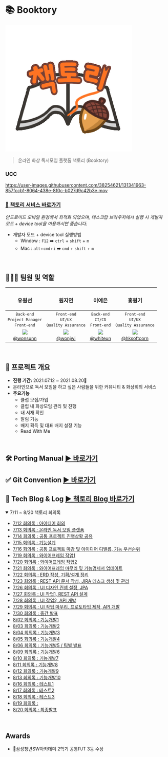 # 📚 Booktory

![booktory](images/booktory_slide_edit.gif)

> 온라인 화상 독서모임 플랫폼 책토리 (Booktory)

### UCC
https://user-images.githubusercontent.com/38254621/131341963-857fccb1-8064-438e-8f0c-b027d9c42b3e.mov


### [🐹  **책토리** 서비스 바로가기](https://i5a607.p.ssafy.io)

*안드로이드 모바일 환경에서 최적화 되었으며, 데스크탑 브라우저에서 실행 시 개발자 모드 + device tool을 이용하시면 좋습니다.*

* 개발자 모드 + device tool 실행방법
  * Window : `F12` ➡️ `ctrl` + `shift` + `m` 
  * Mac : `alt`+`cmd`+`i`  ➡️ `cmd` + `shift` + `m`

<br>

## 👨‍👩‍👦 팀원 및 역할

| <h3>유원선</h3> | <h3>원지연</h3> | <h3>이예은</h3> | <h3>홍원기</h3> |
| :-----------: | :-----------: | :-----------: | :-----------: |
| `Back-end`<br />`Project Manager`<br />`Front-end` | `Front-end`<br />`UI/UX`<br />`Quality Assurance` | `Back-end`<br />`CI/CD`<br />`Front-end` | `Front-end`<br />`UI/UX`<br />`Quality Assurance` |
| <img src="https://avatars.githubusercontent.com/u/47625368?v=4" width="150px;"><br><a href="https://github.com/wonsunn">@wonsunn</a> | <img src="https://avatars.githubusercontent.com/u/69590041?v=4" width="150px;"><br><a href="https://github.com/wonjwi">@wonjwi</a> | <img src="https://avatars.githubusercontent.com/u/38254621?v=4" width="150px;"><br><a href="https://github.com/whiteun">@whiteun</a> | <img src="https://avatars.githubusercontent.com/u/77471641?v=4" width="150px;"><br><a href="https://github.com/hksoftcorn">@hksoftcorn</a> |

<br>

## 📆 프로젝트 개요

- **진행 기간:** 2021.07.12 ~ 2021.08.20🏃
- 온라인으로 독서 모임을 하고 싶은 사람들을 위한 커뮤니티 & 화상회의 서비스
- **주요기능**
  - 클럽 모집/가입
  - 클럽 내 화상모임 관리 및 진행
  - 내 서재 확인
  - 알림 기능
  - 배지 획득 및 대표 배지 설정 기능
  - Read With Me

<br>

## 🛠 Porting Manual [▶️ 바로가기](./exec/PortingManual.md)
## ✅ Git Convention [▶️ 바로가기](./Document/GitConvention.md)

## 📑 Tech Blog & Log  [▶️ 책토리 Blog 바로가기](https://booktori.tistory.com/)



<details open>
  <summary>7/11 ~ 8/20 책토리 회의록</summary>
  <ul>
      <li><a href="./Document/Dev_log/20210712_회의록.md">7/12 회의록 : 아이디어 회의</a></li>
      <li><a href="./Document/Dev_log/20210713_회의록.md">7/13 회의록 : 온라인 독서 모임 플랫폼</a></li>
      <li><a href="./Document/Dev_log/20210714_회의록.md">7/14 회의록 : 공통 프로젝트 진행상황 공유</a></li>
      <li><a href="./Document/Dev_log/20210715_회의록.md">7/15 회의록 : 기능설계</a></li>
      <li><a href="./Document/Dev_log/20210716_회의록.md">7/16 회의록 : 공통 프로젝트 마감 및 아이디어 디벨롭, 기능 우선순위</a></li>
      <li><a href="./Document/Dev_log/20210719_회의록.md">7/19 회의록 : 와이어프레임 작업1</a></li>
      <li><a href="./Document/Dev_log/20210720_회의록.md">7/20 회의록 : 와이어프레임 작업2</a></li>
      <li><a href="./Document/Dev_log/20210721_회의록.md">7/21 회의록 : 와이어프레임 마무리 및 기능명세서 업데이트</a></li>
      <li><a href="./Document/Dev_log/20210722_회의록.md">7/22 회의록 : ERD 작성, 기획/설계 정리</a></li>
      <li><a href="./Document/Dev_log/20210723_회의록.md">7/23 회의록 : REST API 문서 작성, JIRA 테스크 생성 및 관리</a></li>
      <li><a href="./Document/Dev_log/20210726_회의록.md">7/26 회의록 : UI 디자인 컨셉 설정, JPA</a></li>
      <li><a href="./Document/Dev_log/20210727_회의록.md">7/27 회의록 : UI 작업1, REST API 설계</a></li>
      <li><a href="./Document/Dev_log/20210728_회의록.md">7/28 회의록 : UI 작업2, API 개발</a></li>
      <li><a href="./Document/Dev_log/20210729_회의록.md">7/29 회의록 : UI 작업 마무리, 프로토타입 제작, API 개발</a></li>
      <li><a href="./Document/Dev_log/20210730_회의록.md">7/30 회의록 : 중간 발표</a></li>
      <li><a href="./Document/Dev_log/20210802_회의록.md">8/02 회의록 : 기능개발1</a></li>
      <li><a href="./Document/Dev_log/20210803_회의록.md">8/03 회의록 : 기능개발2</a></li>
      <li><a href="./Document/Dev_log/20210804_회의록.md">8/04 회의록 : 기능개발3</a></li>
      <li><a href="./Document/Dev_log/20210805_회의록.md">8/05 회의록 : 기능개발4</a></li>
      <li><a href="./Document/Dev_log/20210806_회의록.md">8/06 회의록 : 기능개발5 / 팀별 발표 </a></li>
      <li><a href="./Document/Dev_log/20210809_회의록.md">8/09 회의록 : 기능개발6</a></li>
      <li><a href="./Document/Dev_log/20210810_회의록.md">8/10 회의록 : 기능개발7</a></li>
      <li><a href="./Document/Dev_log/20210811_회의록.md">8/11 회의록 : 기능개발8</a></li>
      <li><a href="./Document/Dev_log/20210812_회의록.md">8/12 회의록 : 기능개발9</a></li>
      <li><a href="./Document/Dev_log/20210813_회의록.md">8/13 회의록 : 기능개발10</a></li>
      <li><a href="./Document/Dev_log/20210816_회의록.md">8/16 회의록 : 테스트1</a></li>
      <li><a href="./Document/Dev_log/20210817_회의록.md">8/17 회의록 : 테스트2</a></li>
      <li><a href="./Document/Dev_log/20210818_회의록.md">8/18 회의록 : 테스트3</a></li>
      <li><a href="./Document/Dev_log/20210819_회의록.md">8/19 회의록 : </a></li>
      <li><a href="./Document/Dev_log/20210820_회의록.md">8/20 회의록 : 최종발표</a></li>
  </ul>
</details>
<br>

## Awards
- 🥉삼성청년SW아카데미 2학기 공통PJT 3등 수상

